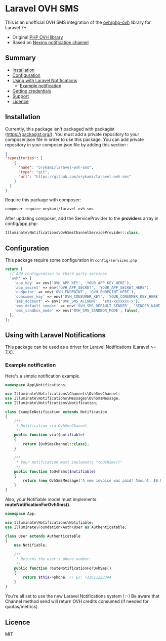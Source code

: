 # Laravel OVH SMS

This is an unofficial OVH SMS integration of the [ovh/php-ovh](https://github.com/ovh/php-ovh) library for Laravel 7+.

- Original [PHP OVH library](https://github.com/ovh/php-ovh/blob/master/README.md)
- Based on [Nexmo notification channel](https://github.com/laravel/nexmo-notification-channel)

## Summary

- [Installation](#installation)
- [Configuration](#configuration)
- [Using with Laravel Notifications](#using-with-laravel-notifications)
    - [Example notification](#example-notification)
- [Getting credentials](#getting-credentials)
- [Support](#support)
- [Licence](#licence)

## Installation

Currently, this package isn't packaged with packagist (https://packagist.org/). You must add a private repository to your composer.json file in order to use this package. You can add private repository in your composer.json file by adding this section :

```json
{
"repositories": [
    {
      "name": "orykami/laravel-ovh-sms",
      "type": "git",
      "url": "https://github.com/orykami/laravel-ovh-sms"
    }
  ]
}
```

Require this package with composer:  
```bash
composer require orykami/laravel-ovh-sms
```

After updating composer, add the ServiceProvider to the **providers** array in config/app.php:  
```php
Illuminate\Notifications\OvhSmsChannelServiceProvider::class,
```

## Configuration

This package require some configuration in `config/services.php` 

```php
return [
  // Add configuration to third party services
  'ovh' => [
    'app_key' => env('OVH_APP_KEY', 'YOUR_APP_KEY_HERE'),
    'app_secret' => env('OVH_APP_SECRET', 'YOUR_APP_SECRET_HERE'),
    'endpoint' => env('OVH_ENDPOINT', 'OVH_ENDPOINT_HERE'),
    'consumer_key' => env('OVH_CONSUMER_KEY', 'YOUR_CONSUMER_KEY_HERE'),
    'sms_account' => env('OVH_SMS_ACCOUNT', 'sms-xxxxxxx-x'),
    'sms_default_sender' => env('OVH_SMS_DEFAULT_SENDER', 'SENDER_NAME'),
    'sms_sandbox_mode' => env('OVH_SMS_SANDBOX_MODE', false),
  ],
];
```

## Using with Laravel Notifications

This package can be used as a driver for Laravel Notifications (Laravel >= 7.X).  

### Example notification

Here's a simple notification example.  

```php
namespace App\Notifications;

use Illuminate\Notifications\Channels\OvhSmsChannel;
use Illuminate\Notifications\Messages\OvhSmsMessage;
use Illuminate\Notifications\Notification;

class ExampleNotification extends Notification
{
    /**
     * Notification via OvhSmsChannel.
     */
    public function via($notifiable)
    {
        return [OvhSmsChannel::class];
    }

    /**
     * Your notification must implements "toOvhSms()"
     */
    public function toOvhSms($notifiable)
    {
    	return (new OvhSmsMessage('A new invoice was paid! Amount: $9.00'));
    }
}
```

Also, your Notifiable model must implements **routeNotificationForOvhSms()**.  

```php
namespace App;

use Illuminate\Notifications\Notifiable;
use Illuminate\Foundation\Auth\User as Authenticatable;

class User extends Authenticatable
{
    use Notifiable;
    
    /**
     * Returns the user's phone number.
     */
    public function routeNotificationForOvhSms()
    {
        return $this->phone; // Ex: +33611223344
    }
}
```

You're all set to use the new Laravel Notifications system ! :-)
Be aware that Channel method send will return OVH credits consumed (if needed for quotas/metrics).

## Licence
MIT
